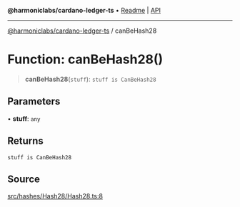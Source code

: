 **@harmoniclabs/cardano-ledger-ts** • [Readme](../Introduction) \| [API](../globals)

***

[@harmoniclabs/cardano-ledger-ts](../Introduction) / canBeHash28

# Function: canBeHash28()

> **canBeHash28**(`stuff`): `stuff is CanBeHash28`

## Parameters

• **stuff**: `any`

## Returns

`stuff is CanBeHash28`

## Source

[src/hashes/Hash28/Hash28.ts:8](https://github.com/HarmonicLabs/cardano-ledger-ts/blob/d1659b0/src/hashes/Hash28/Hash28.ts#L8)
